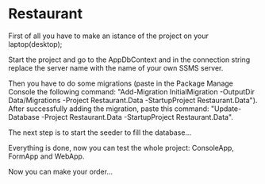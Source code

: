 # Restaurant
First of all you have to make an istance of the project on your laptop(desktop);

Start the project and go to the AppDbContext and in the connection string replace the server name with the name of your own SSMS server.

Then you have to do some migrations (paste in the Package Manage Console the following command: "Add-Migration InitialMigration -OutputDir Data/Migrations -Project Restaurant.Data -StartupProject Restaurant.Data"). After successfully adding the migration, paste this command: "Update-Database -Project Restaurant.Data -StartupProject Restaurant.Data".

The next step is to start the seeder to fill the database...

Everything is done, now you can test the whole project: ConsoleApp, FormApp and WebApp.

Now you can make your order...
